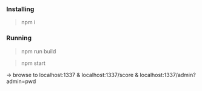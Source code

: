 ### Installing
>npm i


### Running
>npm run build

>npm start

-> browse to localhost:1337 & localhost:1337/score & localhost:1337/admin?admin=pwd

